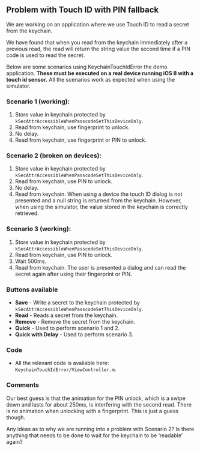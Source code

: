 ## Problem with Touch ID with PIN fallback

We are working on an application where we use Touch ID to read a secret from the keychain. 

We have found that when you read from the keychain immediately after a previous read, the read will return the string value the second time if a PIN code is used to read the secret. 

Below are some scenarios using KeychainTouchIdError the demo application. **These must be executed on a real device running iOS 8 with a touch id sensor.** All the scenarios work as expected when using the simulator.

### Scenario 1 (working):

1. Store value in keychain protected by `kSecAttrAccessibleWhenPasscodeSetThisDeviceOnly`.
2. Read from keychain, use fingerprint to unlock.
3. No delay.
4. Read from keychain, use fingerprint or PIN to unlock.

### Scenario 2 (broken on devices):

1. Store value in keychain protected by `kSecAttrAccessibleWhenPasscodeSetThisDeviceOnly`.
2. Read from keychain, use PIN to unlock.
3. No delay.
4. Read from keychain. When using a device the touch ID dialog is not presented and a null string is returned from the keychain. However, when using the simulator, the value stored in the keychain is correctly retrieved.

### Scenario 3 (working):

1. Store value in keychain protected by `kSecAttrAccessibleWhenPasscodeSetThisDeviceOnly`.
2. Read from keychain, use PIN to unlock.
3. Wait 500ms.
4. Read from keychain. The user is presented a dialog and can read the secret again after using their fingerprint or PIN.

### Buttons available

* **Save** - Write a secret to the keychain protected by `kSecAttrAccessibleWhenPasscodeSetThisDeviceOnly`.
* **Read** - Reads a secret from the keychain.
* **Remove** - Remove the secret from the keychain.
* **Quick** - Used to perform scenario 1 and 2.
* **Quick with Delay** - Used to perform scenario 3.

### Code 

* All the relevant code is available here: `KeychainTouchIdError/ViewController.m`.

### Comments

Our best guess is that the animation for the PIN unlock, which is a swipe down and lasts for about 250ms, is interfering with the second read. There is no animation when unlocking with a fingerprint. This is just a guess though.

Any ideas as to why we are running into a problem with Scenario 2? Is there anything that needs to be done to wait for the keychain to be ‘readable’ again?